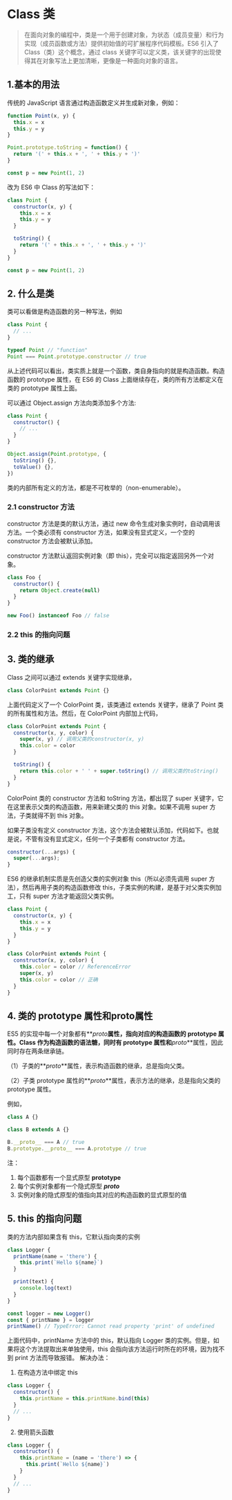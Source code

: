 <!--
 * @Author: 刘晨曦
 * @Date: 2021-04-02 16:46:31
 * @LastEditTime: 2021-04-07 11:22:51
 * @LastEditors: Please set LastEditors
 * @Description: In User Settings Edit
 * @FilePath: \docsify-based-wiki\docs\ECMAScript\class.md
-->

# Class 类

> 在面向对象的编程中，类是一个用于创建对象，为状态（成员变量）和行为实现（成员函数或方法）提供初始值的可扩展程序代码模板。ES6 引入了 Class（类）这个概念，通过 class 关键字可以定义类，该关键字的出现使得其在对象写法上更加清晰，更像是一种面向对象的语言。

## 1.基本的用法

传统的 JavaScript 语言通过构造函数定义并生成新对象，例如：

```javascript
function Point(x, y) {
  this.x = x
  this.y = y
}

Point.prototype.toString = function() {
  return '(' + this.x + ', ' + this.y + ')'
}

const p = new Point(1, 2)
```

改为 ES6 中 Class 的写法如下：

```javascript
class Point {
  constructor(x, y) {
    this.x = x
    this.y = y
  }

  toString() {
    return '(' + this.x + ', ' + this.y + ')'
  }
}

const p = new Point(1, 2)
```

## 2. 什么是类

类可以看做是构造函数的另一种写法，例如

```javascript
class Point {
  // ...
}

typeof Point // "function"
Point === Point.prototype.constructor // true
```

从上述代码可以看出，类实质上就是一个函数，类自身指向的就是构造函数。构造函数的 prototype 属性，在 ES6 的 Class 上面继续存在，类的所有方法都定义在类的 prototype 属性上面。

可以通过 Object.assign 方法向类添加多个方法:

```javascript
class Point {
  constructor() {
    // ...
  }
}

Object.assign(Point.prototype, {
  toString() {},
  toValue() {},
})
```

类的内部所有定义的方法，都是不可枚举的（non-enumerable）。

### 2.1 constructor 方法

constructor 方法是类的默认方法，通过 new 命令生成对象实例时，自动调用该方法。一个类必须有 constructor 方法，如果没有显式定义，一个空的 constructor 方法会被默认添加。

constructor 方法默认返回实例对象（即 this），完全可以指定返回另外一个对象。

```javascript
class Foo {
  constructor() {
    return Object.create(null)
  }
}

new Foo() instanceof Foo // false
```

### 2.2 this 的指向问题

## 3. 类的继承

Class 之间可以通过 extends 关键字实现继承，

```javascript
class ColorPoint extends Point {}
```

上面代码定义了一个 ColorPoint 类，该类通过 extends 关键字，继承了 Point 类的所有属性和方法。然后，在 ColorPoint 内部加上代码，

```javascript
class ColorPoint extends Point {
  constructor(x, y, color) {
    super(x, y) // 调用父类的constructor(x, y)
    this.color = color
  }

  toString() {
    return this.color + ' ' + super.toString() // 调用父类的toString()
  }
}
```

ColorPoint 类的 constructor 方法和 toString 方法，都出现了 super 关键字，它在这里表示父类的构造函数，用来新建父类的 this 对象。如果不调用 super 方法，子类就得不到 this 对象。

如果子类没有定义 constructor 方法，这个方法会被默认添加，代码如下。也就是说，不管有没有显式定义，任何一个子类都有 constructor 方法。

```javascript
constructor(...args) {
  super(...args);
}
```

ES6 的继承机制实质是先创造父类的实例对象 this（所以必须先调用 super 方法），然后再用子类的构造函数修改 this，子类实例的构建，是基于对父类实例加工，只有 super 方法才能返回父类实例。

```javascript
class Point {
  constructor(x, y) {
    this.x = x
    this.y = y
  }
}

class ColorPoint extends Point {
  constructor(x, y, color) {
    this.color = color // ReferenceError
    super(x, y)
    this.color = color // 正确
  }
}
```

## 4. 类的 prototype 属性和**proto**属性

ES5 的实现中每一个对象都有**_proto_**属性，指向对应的构造函数的 prototype 属性。Class 作为构造函数的语法糖，同时有 prototype 属性和**_proto_**属性，因此同时存在两条继承链。

（1）子类的**_proto_**属性，表示构造函数的继承，总是指向父类。

（2）子类 prototype 属性的**_proto_**属性，表示方法的继承，总是指向父类的 prototype 属性。

例如，

```javascript
class A {}

class B extends A {}

B.__proto__ === A // true
B.prototype.__proto__ === A.prototype // true
```

注：

1. 每个函数都有一个显式原型 **prototype**
2. 每个实例对象都有一个隐式原型 **_proto_**
3. 实例对象的隐式原型的值指向其对应的构造函数的显式原型的值

## 5. this 的指向问题

类的方法内部如果含有 this，它默认指向类的实例

```javascript
class Logger {
  printName(name = 'there') {
    this.print(`Hello ${name}`)
  }

  print(text) {
    console.log(text)
  }
}

const logger = new Logger()
const { printName } = logger
printName() // TypeError: Cannot read property 'print' of undefined
```

上面代码中，printName 方法中的 this，默认指向 Logger 类的实例。但是，如果将这个方法提取出来单独使用，this 会指向该方法运行时所在的环境，因为找不到 print 方法而导致报错。
解决办法：

1.  在构造方法中绑定 this

```javascript
class Logger {
  constructor() {
    this.printName = this.printName.bind(this)
  }
  // ...
}
```

2. 使用箭头函数

```javascript
class Logger {
  constructor() {
    this.printName = (name = 'there') => {
      this.print(`Hello ${name}`)
    }
  }
  // ...
}
```
